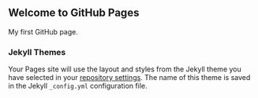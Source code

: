 ## Welcome to GitHub Pages
My first GitHub page.

### Jekyll Themes

Your Pages site will use the layout and styles from the Jekyll theme you have selected in your [repository settings](https://github.com/frenthereal/dogs.github.io/settings). The name of this theme is saved in the Jekyll `_config.yml` configuration file.

